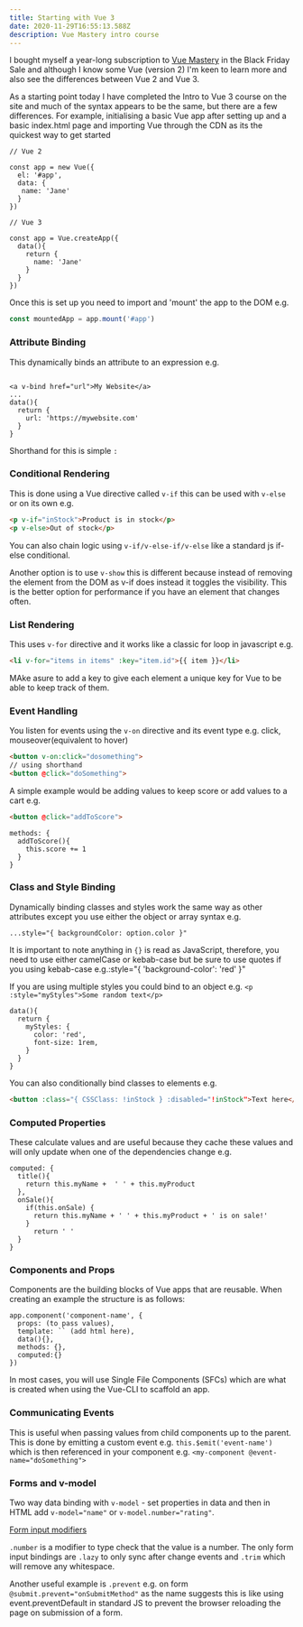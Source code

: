 ```yaml
---
title: Starting with Vue 3
date: 2020-11-29T16:55:13.588Z
description: Vue Mastery intro course
---
```

I bought myself a year-long subscription to [Vue Mastery](https://www.vuemastery.com) in the Black Friday Sale and although I know some Vue (version 2) I'm keen to learn more and also see the differences between Vue 2 and Vue 3. 

As a starting point today I have completed the Intro to Vue 3 course on the site and much of the syntax appears to be the same, but there are a few differences. For example, initialising a basic Vue app after setting up and a basic index.html page and importing Vue through the CDN as its the quickest way to get started

```Vue
// Vue 2

const app = new Vue({
  el: '#app',
  data: {
   name: 'Jane'
  }
})

// Vue 3

const app = Vue.createApp({
  data(){
    return {
      name: 'Jane'
    }
  }
})
```
Once this is set up you need to import and 'mount' the app to the DOM e.g.

```javascript
const mountedApp = app.mount('#app')
```

### Attribute Binding

This dynamically binds an attribute to an expression e.g.

```Vue

<a v-bind href="url">My Website</a>
...
data(){
  return {
    url: 'https://mywebsite.com'
  }
}
```
Shorthand for this is simple `:`

### Conditional Rendering

This is done using a Vue directive called `v-if` this can be used with `v-else` or on its own e.g.

```html
<p v-if="inStock">Product is in stock</p>
<p v-else>Out of stock</p>
```

You can also chain logic using `v-if/v-else-if/v-else` like a standard js if-else conditional.

Another option is to use `v-show` this is different because instead of removing the element from the DOM as v-if does instead it toggles the visibility. This is the better option for performance if you have an element that changes often.

### List Rendering

This uses `v-for` directive and it works like a classic for loop in javascript e.g.

```html
<li v-for="items in items" :key="item.id">{{ item }}</li>
```
MAke asure to add a key to give each element a unique key for Vue to be able to keep track of them.

### Event Handling

You listen for events using the `v-on` directive and its event type e.g. click, mouseover(equivalent to hover)

```html
<button v-on:click="dosomething">
// using shorthand
<button @click="doSomething">
```

A simple example would be adding values to keep score or add values to a cart e.g.

```html
<button @click="addToScore">
```

```Vue
methods: {
  addToScore(){
    this.score += 1
  }
}
```

### Class and Style Binding

Dynamically binding classes and styles work the same way as other attributes except you use either the object or array syntax e.g. 

```
...style="{ backgroundColor: option.color }"
```

It is important to note anything in `{}` is read as JavaScript, therefore, you need to use either camelCase or kebab-case but be sure to use quotes if you using kebab-case e.g.:style="{ 'background-color': 'red' }"

If you are using multiple styles you could bind to an object e.g. 
`<p :style="myStyles">Some random text</p>`

```vue
data(){
  return {
    myStyles: {
      color: 'red',
      font-size: 1rem,
    }
  }
}
```
You can also conditionally bind classes to elements e.g.

```html
<button :class="{ CSSClass: !inStock } :disabled="!inStock">Text here</button>
```

### Computed Properties

These calculate values and are useful because they cache these values and will only update when one of the dependencies change e.g.

```vue
computed: {
  title(){
    return this.myName +  ' ' + this.myProduct
  },
  onSale(){
    if(this.onSale) {
      return this.myName + ' ' + this.myProduct + ' is on sale!'
    }
      return ' '
  }
}
```

### Components and Props

Components are the building blocks of Vue apps that are reusable. When creating an example the structure is as follows:

```vue
app.component('component-name', {
  props: (to pass values),
  template: `` (add html here),
  data(){},
  methods: {},
  computed:{}
})
```

In most cases, you will use Single File Components (SFCs) which are what is created when using the Vue-CLI to scaffold an app.

### Communicating Events

This is useful when passing values from child components up to the parent. This is done by emitting a custom event e.g. `this.$emit('event-name')` which is then referenced in your component e.g. `<my-component @event-name="doSomething">`

### Forms and v-model

Two way data binding with `v-model` - set properties in data and then in HTML add `v-model="name"` or `v-model.number="rating"`.

[Form input modifiers](https://v3.vuejs.org/guide/forms.html#modifiers)

`.number` is a modifier to type check that the value is a number. The only form input bindings are `.lazy` to only sync after change events and `.trim` which will remove any whitespace. 

Another useful example is `.prevent` e.g. on form `@submit.prevent="onSubmitMethod"` as the name suggests this is like using event.preventDefault in standard JS to prevent the browser reloading the page on submission of a form.